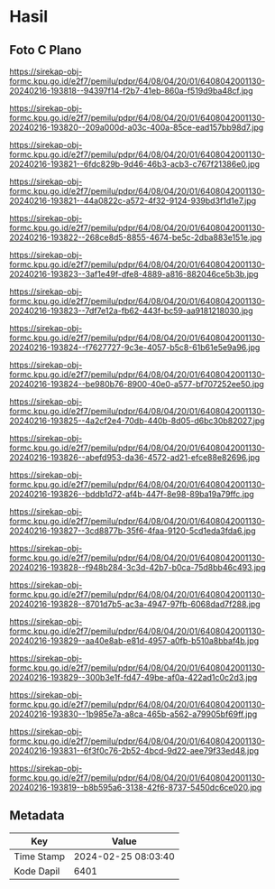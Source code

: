 # Hasil

## Foto C Plano

https://sirekap-obj-formc.kpu.go.id/e2f7/pemilu/pdpr/64/08/04/20/01/6408042001130-20240216-193818--94397f14-f2b7-41eb-860a-f519d9ba48cf.jpg

https://sirekap-obj-formc.kpu.go.id/e2f7/pemilu/pdpr/64/08/04/20/01/6408042001130-20240216-193820--209a000d-a03c-400a-85ce-ead157bb98d7.jpg

https://sirekap-obj-formc.kpu.go.id/e2f7/pemilu/pdpr/64/08/04/20/01/6408042001130-20240216-193821--6fdc829b-9d46-46b3-acb3-c767f21386e0.jpg

https://sirekap-obj-formc.kpu.go.id/e2f7/pemilu/pdpr/64/08/04/20/01/6408042001130-20240216-193821--44a0822c-a572-4f32-9124-939bd3f1d1e7.jpg

https://sirekap-obj-formc.kpu.go.id/e2f7/pemilu/pdpr/64/08/04/20/01/6408042001130-20240216-193822--268ce8d5-8855-4674-be5c-2dba883e151e.jpg

https://sirekap-obj-formc.kpu.go.id/e2f7/pemilu/pdpr/64/08/04/20/01/6408042001130-20240216-193823--3af1e49f-dfe8-4889-a816-882046ce5b3b.jpg

https://sirekap-obj-formc.kpu.go.id/e2f7/pemilu/pdpr/64/08/04/20/01/6408042001130-20240216-193823--7df7e12a-fb62-443f-bc59-aa9181218030.jpg

https://sirekap-obj-formc.kpu.go.id/e2f7/pemilu/pdpr/64/08/04/20/01/6408042001130-20240216-193824--f7627727-9c3e-4057-b5c8-61b61e5e9a96.jpg

https://sirekap-obj-formc.kpu.go.id/e2f7/pemilu/pdpr/64/08/04/20/01/6408042001130-20240216-193824--be980b76-8900-40e0-a577-bf707252ee50.jpg

https://sirekap-obj-formc.kpu.go.id/e2f7/pemilu/pdpr/64/08/04/20/01/6408042001130-20240216-193825--4a2cf2e4-70db-440b-8d05-d6bc30b82027.jpg

https://sirekap-obj-formc.kpu.go.id/e2f7/pemilu/pdpr/64/08/04/20/01/6408042001130-20240216-193826--abefd953-da36-4572-ad21-efce88e82696.jpg

https://sirekap-obj-formc.kpu.go.id/e2f7/pemilu/pdpr/64/08/04/20/01/6408042001130-20240216-193826--bddb1d72-af4b-447f-8e98-89ba19a79ffc.jpg

https://sirekap-obj-formc.kpu.go.id/e2f7/pemilu/pdpr/64/08/04/20/01/6408042001130-20240216-193827--3cd8877b-35f6-4faa-9120-5cd1eda3fda6.jpg

https://sirekap-obj-formc.kpu.go.id/e2f7/pemilu/pdpr/64/08/04/20/01/6408042001130-20240216-193828--f948b284-3c3d-42b7-b0ca-75d8bb46c493.jpg

https://sirekap-obj-formc.kpu.go.id/e2f7/pemilu/pdpr/64/08/04/20/01/6408042001130-20240216-193828--8701d7b5-ac3a-4947-97fb-6068dad7f288.jpg

https://sirekap-obj-formc.kpu.go.id/e2f7/pemilu/pdpr/64/08/04/20/01/6408042001130-20240216-193829--aa40e8ab-e81d-4957-a0fb-b510a8bbaf4b.jpg

https://sirekap-obj-formc.kpu.go.id/e2f7/pemilu/pdpr/64/08/04/20/01/6408042001130-20240216-193829--300b3e1f-fd47-49be-af0a-422ad1c0c2d3.jpg

https://sirekap-obj-formc.kpu.go.id/e2f7/pemilu/pdpr/64/08/04/20/01/6408042001130-20240216-193830--1b985e7a-a8ca-465b-a562-a79905bf69ff.jpg

https://sirekap-obj-formc.kpu.go.id/e2f7/pemilu/pdpr/64/08/04/20/01/6408042001130-20240216-193831--6f3f0c76-2b52-4bcd-9d22-aee79f33ed48.jpg

https://sirekap-obj-formc.kpu.go.id/e2f7/pemilu/pdpr/64/08/04/20/01/6408042001130-20240216-193819--b8b595a6-3138-42f6-8737-5450dc6ce020.jpg


## Metadata

| Key        | Value               |
| ---------- | ------------------- |
| Time Stamp | 2024-02-25 08:03:40 |
| Kode Dapil | 6401                |



